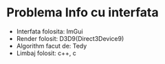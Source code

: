 # Problema Info cu interfata
 - Interfata folosita: ImGui
 - Render folosit: D3D9(Direct3Device9)
 - Algorithm facut de: Tedy
 - Limbaj folosit: c++, c

